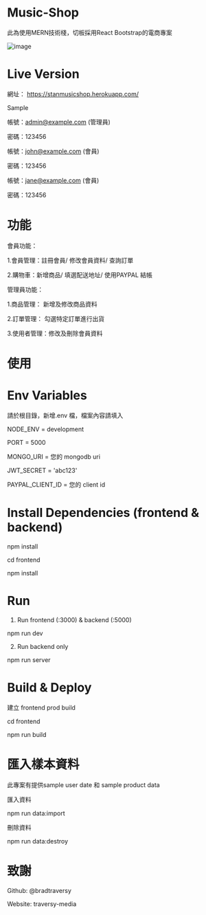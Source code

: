# Music-Shop
此為使用MERN技術棧，切板採用React Bootstrap的電商專案
 
![image](https://user-images.githubusercontent.com/107014215/201241472-52176b3d-a526-4452-8f7e-771f386784b4.png)


# Live Version
網址： https://stanmusicshop.herokuapp.com/

Sample

帳號：admin@example.com (管理員)

密碼：123456

帳號：john@example.com (會員)

密碼：123456

帳號：jane@example.com (會員)

密碼：123456


# 功能
會員功能：

1.會員管理：註冊會員/ 修改會員資料/ 查詢訂單

2.購物車：新增商品/ 填選配送地址/ 使用PAYPAL 結帳

管理員功能：

1.商品管理： 新增及修改商品資料

2.訂單管理： 勾選特定訂單進行出貨

3.使用者管理：修改及刪除會員資料

# 使用

# Env Variables
請於根目錄，新增.env 檔，檔案內容請填入

NODE_ENV = development

PORT = 5000

MONGO_URI = 您的 mongodb uri

JWT_SECRET = 'abc123'

PAYPAL_CLIENT_ID = 您的 client id

# Install Dependencies (frontend & backend)

npm install

cd frontend

npm install

# Run

1. Run frontend (:3000) & backend (:5000)

npm run dev

2. Run backend only

npm run server

# Build & Deploy
建立 frontend prod build

cd frontend

npm run build

# 匯入樣本資料

此專案有提供sample user date 和 sample product data

匯入資料

npm run data:import

刪除資料

npm run data:destroy

# 致謝

Github: @bradtraversy

Website: traversy-media
